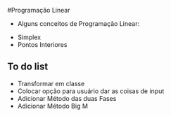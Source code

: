 #Programação Linear

* Alguns conceitos de Programação Linear:

- Simplex
- Pontos Interiores


## To do list

* Transformar em classe
* Colocar opção para usuário dar as coisas de input
* Adicionar Método das duas Fases
* Adicionar Método Big M
